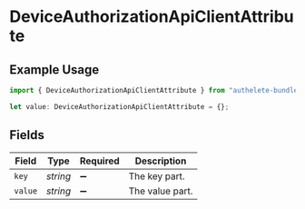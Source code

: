 # DeviceAuthorizationApiClientAttribute

## Example Usage

```typescript
import { DeviceAuthorizationApiClientAttribute } from "authelete-bundled/models/operations";

let value: DeviceAuthorizationApiClientAttribute = {};
```

## Fields

| Field              | Type               | Required           | Description        |
| ------------------ | ------------------ | ------------------ | ------------------ |
| `key`              | *string*           | :heavy_minus_sign: | The key part.      |
| `value`            | *string*           | :heavy_minus_sign: | The value part.    |